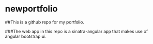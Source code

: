 # newportfolio

##This is a github repo for my portfolio.

###The web app in this repo is a sinatra-angular app that makes use of angular bootstrap ui.
